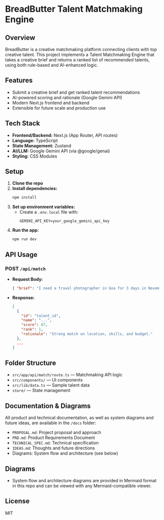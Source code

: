 # BreadButter Talent Matchmaking Engine

## Overview
BreadButter is a creative matchmaking platform connecting clients with top creative talent. This project implements a Talent Matchmaking Engine that takes a creative brief and returns a ranked list of recommended talents, using both rule-based and AI-enhanced logic.

## Features
- Submit a creative brief and get ranked talent recommendations
- AI-powered scoring and rationale (Google Gemini API)
- Modern Next.js frontend and backend
- Extensible for future scale and production use

## Tech Stack
- **Frontend/Backend:** Next.js (App Router, API routes)
- **Language:** TypeScript
- **State Management:** Zustand
- **AI/LLM:** Google Gemini API (via @google/genai)
- **Styling:** CSS Modules

## Setup
1. **Clone the repo**
2. **Install dependencies:**
   ```bash
   npm install
   ```
3. **Set up environment variables:**
   - Create a `.env.local` file with:
     ```
     GEMINI_API_KEY=your_google_gemini_api_key
     ```
4. **Run the app:**
   ```bash
   npm run dev
   ```

## API Usage
### POST `/api/match`
- **Request Body:**
  ```json
  { "brief": "I need a travel photographer in Goa for 3 days in November for a sustainable fashion brand. I want pastel tones and candid portraits. ₹75k max." }
  ```
- **Response:**
  ```json
  [
    {
      "id": "talent_id",
      "name": "...",
      "score": 87,
      "rank": 1,
      "rationale": "Strong match on location, skills, and budget."
    },
    ...
  ]
  ```

## Folder Structure
- `src/app/api/match/route.ts` — Matchmaking API logic
- `src/components/` — UI components
- `src/lib/data.ts` — Sample talent data
- `store/` — State management

## Documentation & Diagrams
All product and technical documentation, as well as system diagrams and future ideas, are available in the `/docs` folder:

- `PROPOSAL.md`: Project proposal and approach
- `PRD.md`: Product Requirements Document
- `TECHNICAL_SPEC.md`: Technical specification
- `IDEAS.md`: Thoughts and future directions
- Diagrams: System flow and architecture (see below)

## Diagrams
- System flow and architecture diagrams are provided in Mermaid format in this repo and can be viewed with any Mermaid-compatible viewer.

## License
MIT
